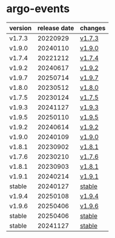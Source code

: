 # argo-events	


|version|release date|changes|
|---|---|---|
|v1.7.3|20220929|[v1.7.3](./v1.7.3-20220929.md)|
|v1.9.0|20240110|[v1.9.0](./v1.9.0-20240110.md)|
|v1.7.4|20221212|[v1.7.4](./v1.7.4-20221212.md)|
|v1.9.2|20240617|[v1.9.2](./v1.9.2-20240617.md)|
|v1.9.7|20250714|[v1.9.7](./v1.9.7-20250714.md)|
|v1.8.0|20230512|[v1.8.0](./v1.8.0-20230512.md)|
|v1.7.5|20230124|[v1.7.5](./v1.7.5-20230124.md)|
|v1.9.3|20241127|[v1.9.3](./v1.9.3-20241127.md)|
|v1.9.5|20250110|[v1.9.5](./v1.9.5-20250110.md)|
|v1.9.2|20240614|[v1.9.2](./v1.9.2-20240614.md)|
|v1.9.0|20240109|[v1.9.0](./v1.9.0-20240109.md)|
|v1.8.1|20230902|[v1.8.1](./v1.8.1-20230902.md)|
|v1.7.6|20230210|[v1.7.6](./v1.7.6-20230210.md)|
|v1.8.1|20230903|[v1.8.1](./v1.8.1-20230903.md)|
|v1.9.1|20240214|[v1.9.1](./v1.9.1-20240214.md)|
|stable|20240127|[stable](./stable-20240127.md)|
|v1.9.4|20250108|[v1.9.4](./v1.9.4-20250108.md)|
|v1.9.6|20250406|[v1.9.6](./v1.9.6-20250406.md)|
|stable|20250406|[stable](./stable-20250406.md)|
|stable|20241127|[stable](./stable-20241127.md)|
